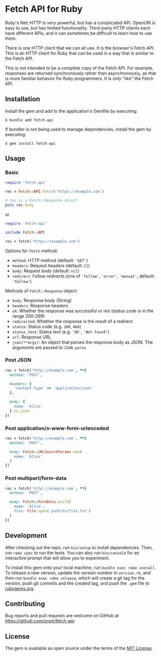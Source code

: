 # Fetch API for Ruby

Ruby's Net::HTTP is very powerful, but has a complicated API. OpenURI is easy to use, but has limited functionality. Third-party HTTP clients each have different APIs, and it can sometimes be difficult to learn how to use them.

There is one HTTP client that we can all use. It is the browser's Fetch API. This is an HTTP client for Ruby that can be used in a way that is similar to the Fetch API.

This is not intended to be a complete copy of the Fetch API. For example, responses are returned synchronously rather than asynchronously, as that is more familiar behavior for Ruby programmers. It is only "like" the Fetch API.

## Installation

Install the gem and add to the application's Gemfile by executing:

```
$ bundle add fetch-api
```

If bundler is not being used to manage dependencies, install the gem by executing:

```
$ gem install fetch-api
```

## Usage

### Basic

``` ruby
require 'fetch-api'

res = Fetch::API.fetch('https://example.com')

# res is a Fetch::Response object
puts res.body
```

or

``` ruby
require 'fetch-api'

include Fetch::API

res = fetch('https://example.com')
```

Options for `fetch` method:

- `method`: HTTP method (default: `'GET'`)
- `headers`: Request headers (default: `{}`)
- `body`: Request body (default: `nil`)
- `redirect`: Follow redirects (one of `'follow'`, `'error'`, `'manual'`, default: `'follow'`)

Methods of `Fetch::Response` object:

- `body`: Response body (String)
- `headers`: Response headers
- `ok`: Whether the response was successful or not (status code is in the range 200-299)
- `redirected`: Whether the response is the result of a redirect
- `status`: Status code (e.g. `200`, `404`)
- `status_text`: Status text (e.g. `'OK'`, `'Not Found'`)
- `url`: Response URL
- `json(**args)`: An object that parses the response body as JSON. The arguments are passed to `JSON.parse`

### Post JSON

``` ruby
res = fetch('http://example.com', **{
  method: 'POST',

  headers: {
    'Content-Type' => 'application/json'
  },

  body: {
    name: 'Alice'
  }.to_json
})
```

### Post application/x-www-form-urlencoded

``` ruby
res = fetch('http://example.com', **{
  method: 'POST',

  body: Fetch::URLSearchParams.new(
    name: 'Alice'
  )
})
```

### Post multipart/form-data

``` ruby
res = fetch('http://example.com', **{
  method: 'POST',

  body: Fetch::FormData.build(
    name: 'Alice',
    file: File.open('path/to/file.txt')
  )
})
```

## Development

After checking out the repo, run `bin/setup` to install dependencies. Then, run `rake spec` to run the tests. You can also run `bin/console` for an interactive prompt that will allow you to experiment.

To install this gem onto your local machine, run `bundle exec rake install`. To release a new version, update the version number in `version.rb`, and then run `bundle exec rake release`, which will create a git tag for the version, push git commits and the created tag, and push the `.gem` file to [rubygems.org](https://rubygems.org).

## Contributing

Bug reports and pull requests are welcome on GitHub at https://github.com/ursm/fetch-api.

## License

The gem is available as open source under the terms of the [MIT License](https://opensource.org/licenses/MIT).
